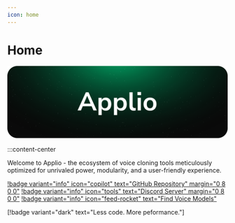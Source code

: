 ```yaml
---
icon: home
---
```


# Home

![At the forefront of innovation as an open-source ecosystem that hosts cutting-edge AI voice cloning technologies.](assets/Applio-Banner.png)

:::content-center

Welcome to Applio - the ecosystem of voice cloning tools meticulously optimized for unrivaled power, modularity, and a user-friendly experience.

[!badge variant="info" icon="copilot" text="GitHub Repository" margin="0 8 0 0"](https://github.com/IAHispano/Applio)
[!badge variant="info" icon="tools" text="Discord Server" margin="0 8 0 0"](https://discord.com/invite/iahispano)
[!badge variant="info" icon="feed-rocket" text="Find Voice Models"](/Voice-Models/Voice-Models.md)

[!badge variant="dark" text="Less code. More peformance."]
